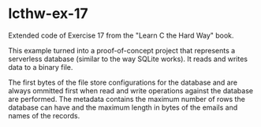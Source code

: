 # lcthw-ex-17
Extended code of Exercise 17 from the "Learn C the Hard Way" book.

This example turned into a proof-of-concept project that represents a serverless database (similar to the way SQLite works).
It reads and writes data to a binary file.

The first bytes of the file store configurations for the database and are always ommitted first when read and write operations
against the database are performed. The metadata contains the maximum number of rows the database can have and the maximum
length in bytes of the emails and names of the records.
